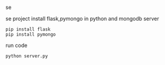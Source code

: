 se

se project
install flask,pymongo in python and mongodb server

```
pip install flask
pip install pymongo
```

run code

```
python server.py
```
